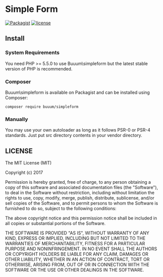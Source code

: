 Simple Form
================================

[![Packagist](https://img.shields.io/packagist/v/buuum/simpleform.svg)](https://packagist.org/packages/buuum/simpleform)
[![license](https://img.shields.io/github/license/mashape/apistatus.svg?maxAge=2592000)](#license)

## Install

### System Requirements

You need PHP >= 5.5.0 to use Buuum\simpleform but the latest stable version of PHP is recommended.

### Composer

Buuum\simpleform is available on Packagist and can be installed using Composer:

```
composer require buuum/simpleform
```

### Manually

You may use your own autoloader as long as it follows PSR-0 or PSR-4 standards. Just put src directory contents in your vendor directory.
 
## LICENSE

The MIT License (MIT)

Copyright (c) 2017

Permission is hereby granted, free of charge, to any person obtaining a copy of this software and associated documentation files (the "Software"), to deal in the Software without restriction, including without limitation the rights to use, copy, modify, merge, publish, distribute, sublicense, and/or sell copies of the Software, and to permit persons to whom the Software is furnished to do so, subject to the following conditions:

The above copyright notice and this permission notice shall be included in all copies or substantial portions of the Software.

THE SOFTWARE IS PROVIDED "AS IS", WITHOUT WARRANTY OF ANY KIND, EXPRESS OR IMPLIED, INCLUDING BUT NOT LIMITED TO THE WARRANTIES OF MERCHANTABILITY, FITNESS FOR A PARTICULAR PURPOSE AND NONINFRINGEMENT. IN NO EVENT SHALL THE AUTHORS OR COPYRIGHT HOLDERS BE LIABLE FOR ANY CLAIM, DAMAGES OR OTHER LIABILITY, WHETHER IN AN ACTION OF CONTRACT, TORT OR OTHERWISE, ARISING FROM, OUT OF OR IN CONNECTION WITH THE SOFTWARE OR THE USE OR OTHER DEALINGS IN THE SOFTWARE.